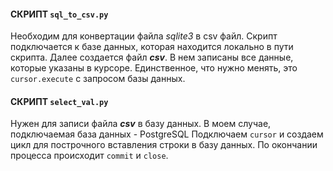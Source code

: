 #### СКРИПТ `sql_to_csv.py` 

Необходим для конвертации файла *sqlite3* в csv файл. Скрипт подключается к базе данных, 
которая находится локально в пути скрипта. 
Далее создается файл _**csv**_.
В нем записаны все данные, которые указаны в курсоре.
Единственное, что нужно менять, это `cursor.execute` с запросом базы данных.

#### СКРИПТ ```select_val.py``` 

Нужен для записи файла _**csv**_ в базу данных.
В моем случае, подключаемая база данных - PostgreSQL
Подключаем `cursor` и создаем цикл для построчного вставления 
строки в базу данных.
По окончании процесса происходит `commit` и `close`.